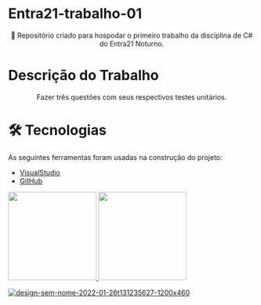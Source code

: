 # Entra21-trabalho-01
<p align="center">🚀 Repositório criado para hospodar o primeiro trabalho da disciplina de C# do Entra21 Noturno.</p>

# Descrição do Trabalho
<p align="center">Fazer três questões com seus respectivos testes unitários.</p>


# 🛠 Tecnologias

As seguintes ferramentas foram usadas na construção do projeto:

- [VisualStudio](https://visualstudio.microsoft.com/)
- [GitHub](https://github.com/)

<a href="https://github.com/GreemerBR">
<img height="180em" src="https://github-readme-stats.vercel.app/api/top-langs/?username=GreemerBR&layout=compact&langs_count=7&theme=dracula"/>
<img height="180em" src="https://github-readme-stats.vercel.app/api?username=GreemerBR&show_icons=true&theme=dracula&include_all_commits=true&count_private=true"/>
</div>

![design-sem-nome-2022-01-26t131235627-1200x460](https://user-images.githubusercontent.com/105084941/172011940-4cdc7594-5d71-4823-95c6-1d3cec75fe7e.png)
